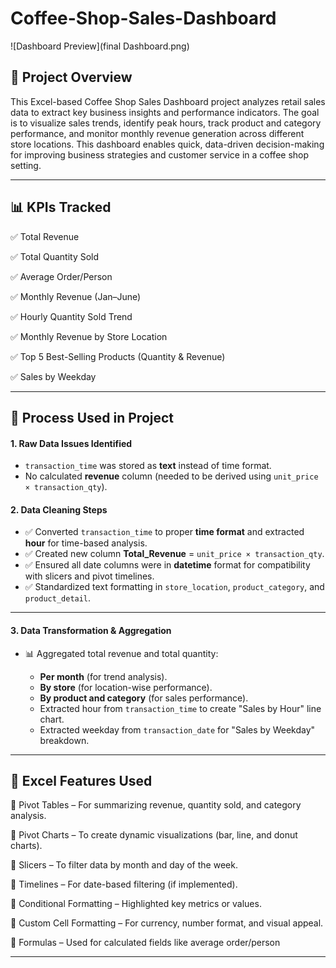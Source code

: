 # Coffee-Shop-Sales-Dashboard
![Dashboard Preview](final Dashboard.png)


## 📌 Project Overview

This Excel-based Coffee Shop Sales Dashboard project analyzes retail sales data to extract key business insights and performance indicators. The goal is to visualize sales trends, identify peak hours, track product and category performance, and monitor monthly revenue generation across different store locations. This dashboard enables quick, data-driven decision-making for improving business strategies and customer service in a coffee shop setting.

---

## 📊 KPIs Tracked

✅ Total Revenue

✅ Total Quantity Sold

✅ Average Order/Person

✅ Monthly Revenue (Jan–June)

✅ Hourly Quantity Sold Trend

✅ Monthly Revenue by Store Location

✅ Top 5 Best-Selling Products (Quantity & Revenue)

✅ Sales by Weekday

---
## 📌 Process Used in Project

#### 1. **Raw Data Issues Identified**

* `transaction_time` was stored as **text** instead of time format.
* No calculated **revenue** column (needed to be derived using `unit_price × transaction_qty`).


#### 2. **Data Cleaning Steps**

* ✅ Converted `transaction_time` to proper **time format** and extracted **hour** for time-based analysis.
* ✅ Created new column **Total\_Revenue** = `unit_price × transaction_qty`.
* ✅ Ensured all date columns were in **datetime** format for compatibility with slicers and pivot timelines.
* ✅ Standardized text formatting in `store_location`, `product_category`, and `product_detail`.

---

#### 3. **Data Transformation & Aggregation**

* 📊 Aggregated total revenue and total quantity:

  * **Per month** (for trend analysis).
  * **By store** (for location-wise performance).
  * **By product and category** (for sales performance).
  *  Extracted hour from `transaction_time` to create "Sales by Hour" line chart.
  *  Extracted weekday from `transaction_date` for "Sales by Weekday" breakdown.

---



## 🧰 Excel Features Used

📌 Pivot Tables – For summarizing revenue, quantity sold, and category analysis.

📌 Pivot Charts – To create dynamic visualizations (bar, line, and donut charts).

📌 Slicers – To filter data by month and day of the week.

📌 Timelines – For date-based filtering (if implemented).

📌 Conditional Formatting – Highlighted key metrics or values.

📌 Custom Cell Formatting – For currency, number format, and visual appeal.

📌 Formulas – Used for calculated fields like average order/person

---


